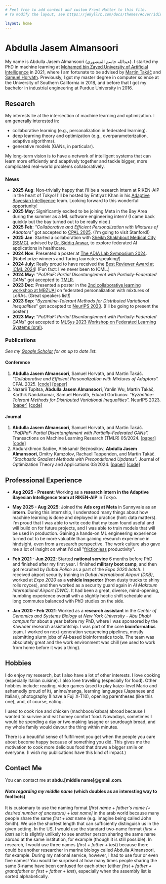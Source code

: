 ```yaml
---
# Feel free to add content and custom Front Matter to this file.
# To modify the layout, see https://jekyllrb.com/docs/themes/#overriding-theme-defaults

layout: home
---
```

<!-- you might think that this comment is useless, but you're wrong, my friend.
     It actually guards the next line from being automatically treated as a title, which adds
     an unnecessary path in the header with a long ass title (try deleting it and see for yourself).  -->
# Abdulla Jasem Almansoori

My name is Abdulla Jasem Almansoori (عبدالله جاسم المنصوري). I started my PhD in machine learning at [Mohamed bin Zayed University of Artificial Intelligence](https://mbzuai.ac.ae) in 2021,
where I am fortunate to be advised by [Martin Takáč](https://mtakac.com) and [Samuel Horváth](https://sites.google.com/view/samuelhorvath).
Previously, I got my master degree in computer science at the University of Southern California in 2018, and before that I got my bachelor in industrial engineering at Purdue University in 2016.
<!-- You can find my cv [here](assets/doc/cv.pdf). -->

## Research
My interests lie at the intersection of machine learning and optimization. I am generally interested in:
* collaborative learning (e.g., personalization in federated learning).
* deep learning theory and optimization (e.g., overparameterization, adaptive algorithms).
* generative models (GANs, in particular).

My long-term vision is to have a network of intelligent systems that can learn more efficiently and adaptively together and tackle bigger, more complicated real-world problems collaboratively.


### News
* **2025 Aug**: Non-trivially happy that I'll be a research intern at RIKEN-AIP in the heart of Tokyo! I'll be hosted by Emtiyaz Khan in his [Adaptive Bayesian Intelligence](https://adaptive-bayesian.ai) team. Looking forward to this wonderful opportunity!
* **2025 May**: Significantly excited to be joining Meta in the Bay Area during the summer as a ML software engineering intern! (I came back quickly but the bay turned out to be really nice.)
* **2025 Feb**: *"Collaborative and Efficient Personalization with Mixtures of Adaptors"* got accepted to [CPAL 2025](https://cpal.cc/proceedings_track/). (I'm going to visit Stanford!)
* **2025 Jan**: Started a collaboration with [Sheikh Shakhbout Medical City (SSMC)](https://ssmc.ae), advised by [Dr. Siddiq Anwar](https://siddiqanwar.com), to explore federated AI applications in healthcare.
* **2024 Nov**: Presented a poster at [The ADIA Lab Symposium 2024](https://www.adialab.ae/symposium). (Nobel prize winners and Turing laureates speaking!)
* **2024 July**: Really proud to have received the [Best Reviewer Award at ICML 2024](https://x.com/icmlconf/status/1815647580577059312)! (Fun fact: I've never been to ICML.)
* **2024 May**: "*PaDPaF: Partial Disentanglement with Partially-Federated GANs*" got accepted to [TMLR](https://openreview.net/forum?id=vsez76EAV8).
* **2023 Dec**: Presented a poster in the [2nd collaborative learning workshop at MBZUAI](https://mbzuai-cl.github.io/2023/) on federated personalization with mixtures of LoRAs. (Great speakers list!)
* **2023 Sep**: "*Byzantine-Tolerant Methods for Distributed Variational Inequalities*" got accepted to [NeurIPS 2023](https://nips.cc/virtual/2023/poster/72322). (I'll be going to present the poster.)
* **2023 May**: "*PaDPaF: Partial Disentanglement with Partially-Federated GANs*" got accepted to [MLSys 2023 Workshop on Federated Learning Systems (oral)](https://flsys.github.io).


### Publications
*See my [Google Scholar](https://scholar.google.com/citations?user=J7Qf4ZsAAAAJ) for an up to date list.*

<!-- #### Preprint -->

#### Conference
1. **Abdulla Jasem Almansoori**, Samuel Horváth, and Martin Takáč.
*"Collaborative and Efficient Personalization with Mixtures of Adaptors".* CPAL 2025.
[\[code\]](https://github.com/zeligism/FLoRAL)
[\[paper\]](https://arxiv.org/abs/2410.03497)
2. Nazarii Tupitsa, **Abdulla Jasem Almansoori**, Yanlin Wu, Martin Takáč, Karthik Nandakumar, Samuel Horváth, Eduard Gorbunov.
*"Byzantine-Tolerant Methods for Distributed Variational Inequalities".* NeurIPS 2023.
[\[paper\]](https://arxiv.org/abs/2311.04611)
[\[code\]](https://github.com/zeligism/vi-robust-agg)

#### Journal
1. **Abdulla Jasem Almansoori**, Samuel Horváth, and Martin Takáč.
*"PaDPaF: Partial Disentanglement with Partially-Federated GANs".*
Transactions on Machine Learning Research (TMLR) 05/2024.
[\[paper\]](https://openreview.net/forum?id=vsez76EAV8)
[\[code\]](https://github.com/zeligism/PaDPaF)
2. Abdurakhmon Sadiev, Aleksandr Beznosikov, **Abdulla Jasem Almansoori**, Dmitry Kamzolov, Rachael Tappenden, and Martin Takáč.
*"Stochastic Gradient Methods with Preconditioned Updates".* Journal of Optimization Theory and Applications 03/2024.
[\[paper\]](https://link.springer.com/article/10.1007/s10957-023-02365-3)
[\[code\]](https://github.com/zeligism/PrecondUpdate)


## Professional Experience
* **Aug 2025 - Present**: Working as a **research intern in the Adaptive Bayesian Intelligence team at RIKEN-AIP** in Tokyo.

* **May 2025 - Aug 2025**: Joined the **Ads org at Meta** in Sunnyvale as an **intern**. During this internship, I understood many things about how machine learning is done and deployed in practice (hint: data matters). I'm proud that I was able to write code that my team found useful and will build on for future projects, and I was able to train models that will be used in production. Gaining a hands-on ML engineering experience turned out to be more valuable than gaining research experience in hindsight, even from a research perspective. The work culture also gave me a lot of insight on what I'd call "[frictionless](https://arxiv.org/abs/2310.00865) productivity".

* **Feb 2021 - Jun 2022**: Started **national service** 6 months before PhD and finished after my first year.
I finished **military boot camp**, and then got recruited by *Dubai Police* as a part of the *Expo 2020 batch*. I received airport security training in *Dubai International Airport (DXB)*, worked at *Expo 2020* as a **vehicle inspector** (from dusty trucks to shiny rolls royces), and then worked as a security guard again in *Al Maktoum International Airport (DWC)*.
It had been a great, diverse, mind-opening, humbling experience overall with a slightly hectic shift schedule and long commutes balanced with PhD studies on the side.

* **Jan 2020 - Feb 2021**: Worked as a **research assistant** in the *Center of Genomics and Systems Biology* at *New York University - Abu Dhabi campus* for about a year before my PhD, where I was sponsored by the Kawader research assistantship. I was part of the core **bioinformatics** team.
I worked on next-generation sequencing pipelines, mostly submitting slurm jobs of AI-based bioinformatics tools.
The team was absolutely great and the work environment was chill (we used to work from home before it was a thing).




## Hobbies
I do enjoy my research, but I also have a lot of other interests. I love cooking (especially Italian cuisine). I also love travelling (especially for food).
Other hobbies include: reading, video games (used to play kaizo-level Mario and ashamedly proud of it), anime/manga, learning languages (Japanese and Italian), photography (I have a Fuji X-T10), opening parentheses (like this one), and, of course, eating.

<!-- One of the things that helped me start cooking is living abroad alone, and what kept me going is my family. -->
I used to cook rice and chicken (machboos/kabsa) abroad because I wanted to survive and eat homey comfort food.
Nowadays, sometimes I would be spending a day or two making lasagne or sourdough bread, and my whole family would devour the thing within minutes.


There is a beautiful sense of fulfillment you get when the people you care about become happy because of something you did. This gives me the motivation to cook more delicious food that draws a bigger smile on everyone. (I wish my publications have this kind of impact.)


## Contact Me
You can contact me at **abdu.\[middle name\]@gmail.com**.
#### *Note regarding my middle name* (which doubles as an interesting way to fool bots)
It is customary to use the naming format *\[first name + father's name (+ desired number of ancestors) + last name\]* in the arab world because many people share the same *first + last* name (e.g. imagine being called John Smith). We use the shortest length that can sufficiently distinguish us in the given setting. In the US, I would use the standard two-name format (*first + last*) as it is slightly unlikely to see another person sharing the same name abroad at the same institution, for example (though it is still possible). In research, I would use three names (*first + father + last*) because there could be another researcher in marine biology called Abdulla Almansoori, for example. During my national service, however, I had to use four or even five names! You would be surprised at how many times people sharing the same 3-name have been confused for each other (either *first + father + grandfather* or *first + father + last*), especially when the assembly list is sorted alphabetically.
